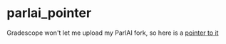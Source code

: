 # parlai_pointer

Gradescope won't let me upload my ParlAI fork, so here is a [pointer to it](https://github.com/esteng/ParlAI) 
